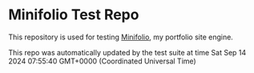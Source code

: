 # Minifolio Test Repo

This repository is used for testing [Minifolio](https://github.com/MaddyGuthridge/Minifolio), my portfolio site engine.

This repo was automatically updated by the test suite at time Sat Sep 14 2024 07:55:40 GMT+0000 (Coordinated Universal Time)
